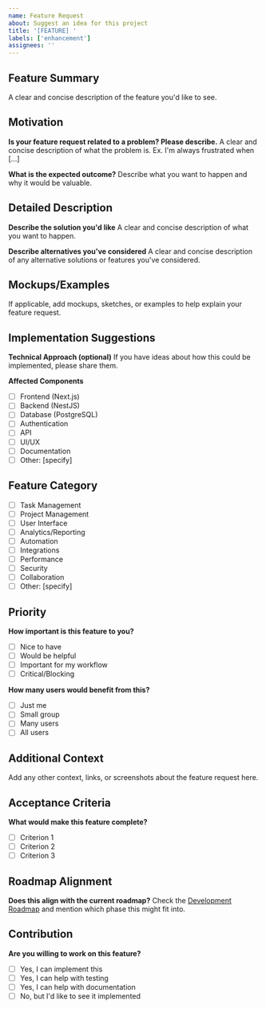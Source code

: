 ```yaml
---
name: Feature Request
about: Suggest an idea for this project
title: '[FEATURE] '
labels: ['enhancement']
assignees: ''
---
```


## Feature Summary

A clear and concise description of the feature you'd like to see.

## Motivation

**Is your feature request related to a problem? Please describe.**
A clear and concise description of what the problem is. Ex. I'm always frustrated when [...]

**What is the expected outcome?**
Describe what you want to happen and why it would be valuable.

## Detailed Description

**Describe the solution you'd like**
A clear and concise description of what you want to happen.

**Describe alternatives you've considered**
A clear and concise description of any alternative solutions or features you've considered.

## Mockups/Examples

If applicable, add mockups, sketches, or examples to help explain your feature request.

## Implementation Suggestions

**Technical Approach (optional)**
If you have ideas about how this could be implemented, please share them.

**Affected Components**
- [ ] Frontend (Next.js)
- [ ] Backend (NestJS)
- [ ] Database (PostgreSQL)
- [ ] Authentication
- [ ] API
- [ ] UI/UX
- [ ] Documentation
- [ ] Other: [specify]

## Feature Category

- [ ] Task Management
- [ ] Project Management
- [ ] User Interface
- [ ] Analytics/Reporting
- [ ] Automation
- [ ] Integrations
- [ ] Performance
- [ ] Security
- [ ] Collaboration
- [ ] Other: [specify]

## Priority

**How important is this feature to you?**
- [ ] Nice to have
- [ ] Would be helpful
- [ ] Important for my workflow
- [ ] Critical/Blocking

**How many users would benefit from this?**
- [ ] Just me
- [ ] Small group
- [ ] Many users
- [ ] All users

## Additional Context

Add any other context, links, or screenshots about the feature request here.

## Acceptance Criteria

**What would make this feature complete?**
- [ ] Criterion 1
- [ ] Criterion 2
- [ ] Criterion 3

## Roadmap Alignment

**Does this align with the current roadmap?**
Check the [Development Roadmap](https://github.com/your-username/taskosaur#development-roadmap) and mention which phase this might fit into.

## Contribution

**Are you willing to work on this feature?**
- [ ] Yes, I can implement this
- [ ] Yes, I can help with testing
- [ ] Yes, I can help with documentation
- [ ] No, but I'd like to see it implemented